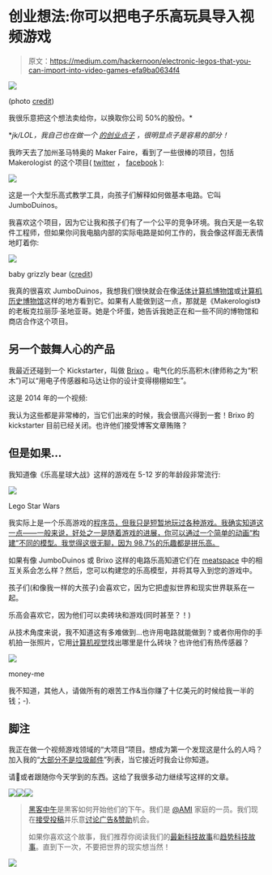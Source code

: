 # 创业想法:你可以把电子乐高玩具导入视频游戏

> 原文：<https://medium.com/hackernoon/electronic-legos-that-you-can-import-into-video-games-efa9ba0634f4>

![](img/ff4ab53fa91d1435d7aacb9ce60b734b.png)

(photo [credit](http://www.makery.info/en/2015/05/04/35000-visiteurs-a-la-maker-faire-paris-un-record/))

我很乐意把这个想法卖给你，以换取你公司 50%的股份。*

**jk/LOL，我自己也在做一个* [*的创业点子*](https://hackernoon.com/webassembly-the-death-of-the-app-store-c9bc3f9557c8) *，很明显点子是容易的部分！*

我昨天去了加州圣马特奥的 Maker Faire，看到了一些很棒的项目，包括 Makerologist 的这个项目( [twitter](https://twitter.com/makerologist) ， [facebook](https://www.facebook.com/makerologist/) ):

![](img/a2be3bb8761b45b56979eb9416442c3b.png)

这是一个大型乐高式教学工具，向孩子们解释如何做基本电路。它叫 JumboDuinos。

我喜欢这个项目，因为它让我和孩子们有了一个公平的竞争环境。我白天是一名软件工程师，但如果你问我电脑内部的实际电路是如何工作的，我会像这样面无表情地盯着你:

![](img/dedf5e5de5fd9920410aaa86abfe2f29.png)

baby grizzly bear ([credit](https://www.pexels.com/photo/brown-and-white-grizzly-bear-148182/))

我真的很喜欢 JumboDuinos，我想我们很快就会在像[活体计算机博物馆](http://www.livingcomputers.org/)或[计算机历史博物馆](http://www.computerhistory.org/)这样的地方看到它。如果有人能做到这一点，那就是《Makerologist》的老板克拉丽莎·圣地亚哥。她是个坏蛋，她告诉我她正在和一些不同的博物馆和商店合作这个项目。

## 另一个鼓舞人心的产品

我最近还碰到一个 Kickstarter，叫做 [Brixo](https://www.kickstarter.com/projects/1068475467/brixo-building-blocks-meet-electricity-and-iot) 。电气化的乐高积木(律师称之为“积木”)可以“用电子传感器和马达让你的设计变得栩栩如生”。

这是 2014 年的一个视频:

我认为这些都是非常棒的，当它们出来的时候，我会很高兴得到一套！Brixo 的 kickstarter 目前已经关闭。也许他们接受博客文章贿赂？

## 但是如果…

我知道像《乐高星球大战》这样的游戏在 5-12 岁的年龄段非常流行:

![](img/2e14139d3bb43d00b493a9f362ef7420.png)

Lego Star Wars

我实际上是一个乐高游戏的[程序员，但我只是短暂地玩过各种游戏。我确实知道这一点——一般来说，好处之一是随着游戏的进展，你可以通过一个简单的动画“构建”不同的模型。我觉得这很无聊，因为 98.7%的乐趣都是拼乐高。](https://www.amazon.com/Lego-Rock-Band-Nintendo-DS/dp/B001TOQ8VQ)

如果有像 JumboDuinos 或 Brixo 这样的电路乐高知道它们在 [meatspace](https://www.merriam-webster.com/words-at-play/what-is-meatspace) 中的相互关系会怎么样？然后，您可以构建您的乐高模型，并将其导入到您的游戏中。

孩子们(和像我一样的大孩子)会喜欢它，因为它把虚拟世界和现实世界联系在一起。

乐高会喜欢它，因为他们可以卖砖块和游戏(同时甚至？！)

从技术角度来说，我不知道这有多难做到…也许用电路就能做到？或者你用你的手机拍一张照片，它用[计算机视觉](https://en.wikipedia.org/wiki/Computer_vision)找出哪里是什么砖块？也许他们有热传感器？

![](img/f3de13279748cdaf92e688ab86fcf634.png)

money-me

我不知道，其他人，请做所有的艰苦工作&当你赚了十亿美元的时候给我一半的钱；-).

## 脚注

我正在做一个视频游戏领域的“大项目”项目。想成为第一个发现这是什么的人吗？加入我的“[大部分不是垃圾邮件](https://upscri.be/1c08e9/)”列表，当它接近时我会让你知道。

请💚或者跟随你今天学到的东西。这给了我很多动力继续写这样的文章。

[![](img/50ef4044ecd4e250b5d50f368b775d38.png)](http://bit.ly/HackernoonFB)[![](img/979d9a46439d5aebbdcdca574e21dc81.png)](https://goo.gl/k7XYbx)[![](img/2930ba6bd2c12218fdbbf7e02c8746ff.png)](https://goo.gl/4ofytp)

> [黑客中午](http://bit.ly/Hackernoon)是黑客如何开始他们的下午。我们是 [@AMI](http://bit.ly/atAMIatAMI) 家庭的一员。我们现在[接受投稿](http://bit.ly/hackernoonsubmission)并乐意[讨论广告&赞助](mailto:partners@amipublications.com)机会。
> 
> 如果你喜欢这个故事，我们推荐你阅读我们的[最新科技故事](http://bit.ly/hackernoonlatestt)和[趋势科技故事](https://hackernoon.com/trending)。直到下一次，不要把世界的现实想当然！

![](img/be0ca55ba73a573dce11effb2ee80d56.png)